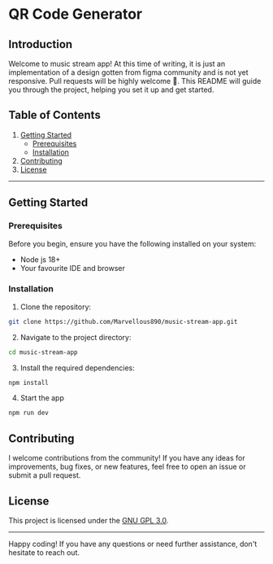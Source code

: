 # QR Code Generator

## Introduction

Welcome to music stream app! At this time of writing, it is just an implementation of a design gotten from figma community and is not yet responsive. Pull requests will be highly welcome 🙂. This README will guide you through the project, helping you set it up and get started.

## Table of Contents

1. [Getting Started](#getting-started)
    - [Prerequisites](#prerequisites)
    - [Installation](#installation)
2. [Contributing](#contributing)
3. [License](#license)

---

## Getting Started

### Prerequisites

Before you begin, ensure you have the following installed on your system:

- Node js 18+
- Your favourite IDE and browser

### Installation

1. Clone the repository:

```bash
git clone https://github.com/Marvellous890/music-stream-app.git
```

2. Navigate to the project directory:

```bash
cd music-stream-app
```

3. Install the required dependencies:

```bash
npm install
```

4. Start the app

```bash
npm run dev
```

## Contributing

I welcome contributions from the community! If you have any ideas for improvements, bug fixes, or new features, feel free to open an issue or submit a pull request.

## License

This project is licensed under the [GNU GPL 3.0](LICENSE).

---

Happy coding! If you have any questions or need further assistance, don't hesitate to reach out.